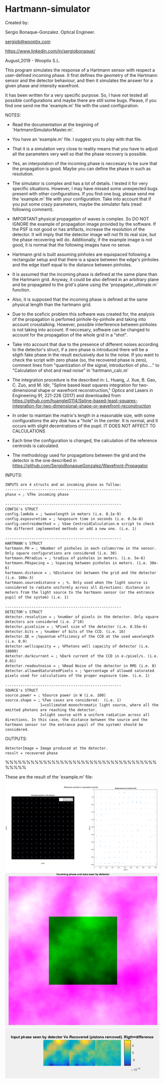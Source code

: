 # Hartmann-simulator

Created by:

 Sergio Bonaque-Gonzalez. Optical Engineer.
 
 sergiob@wooptix.com
 
 https://www.linkedin.com/in/sergiobonaque/
 
 August,2019 - Wooptix S.L. 
 
 

This program simulates the response of a Hartmann sensor with respect a user-defined incoming phase.
It first defines the geometry of the Hartmann sensor and the detector
behaviour, and then it simulates the answer for a given phase and intensity wavefront.

It has been written for a very specific purpose. So, I have not tested all possible configurations and maybe there are still some bugs. Please, if you find one send me the 'example.m' file with the used configuration.

NOTES:
- Read the documentation at the begining of 'HartmannSimulatorMaster.m'.

- You have an 'example.m' file. I suggest you to play with that file. 

- That it is a simulation very close to reality means that you have to adjust all the parameters very well so that the phase recovery is possible. 

- Yes, an interpolation of the incoming phase is neccesary to be sure that the propagation is good. Maybe you can define the phase in such as resolution. 

- The simulator is complex and has a lot of details. I tested it for very specific situations. However, I may have missed some unexpected bugs present with other configurations. If you find one bug, please send me the 'example.m' file with your configuration. Take into account that if you put some crazy parameters, maybe the simulator fails (read following comment).

- IMPORTANT:physical propagation of waves is complex. So DO NOT IGNORE the
example of propagation image provided by the software. If the PSF is not
good or has artifacts, increase the resolution of the detector. It will
imply that the detector image will not fit its real size, but the phase
recovering will do. Additionally, if the example image is not good, it is normal that the following images have no sense. 

- Hartmann grid is built assuming pinholes are equispaced following a rectangular setup and that there is a space between the edge's pinholes and the edge itself equal to the distance between pinholes.

- It is assumed that the incoming phase is defined at the same plane than
the Hartmann grid. Anyway, it could be also defined in an arbitrary plane
and be propagated to the grid's plane using the 'propagator_ultimate.m'
function.

- Also, it is supposed that the incoming phase is defined at the same physical
length than the hartmann grid.

- Due to the sceficic problem this software was created for, the analysis of
the propagation is perfomed pinhole-by-pinhole and taking into account
crosstalking. However, possible interference between pinholes is not taking
into account. If neccesary, software can be changed to account for the
propagation of the whole grid in a "shot".

- Take into account that due to the presence of different noises according
to the detector's struct, if a zero phase is introduced there will be a
sligth fake phase in the result exclusively due to the noise. If you want to
check the script with zero phase (so, the recovered phase is zero), comment
lines from "quantization of the signal, introduction of pho...." to
"Calculation of shot and read noise" in 'hartmann_calc.m'

- The integration procedure is the described in:
L. Huang, J. Xue, B. Gao, C. Zuo, and M. Idir, "Spline based least squares integration for two-dimensional shape or wavefront reconstruction," Optics and Lasers in Engineering 91, 221-226 (2017)
 and downloaded from https://github.com/huanglei0114/Spline-based-least-squares-integration-for-two-dimensional-shape-or-wavefront-reconstruction

- In order to maintain the matrix's length in a reasonable size, with some
configurations the airy disk has a "hole" in the center. It is normal, and
it occurs with slight decentrations of the pupil. IT DOES NOT AFFECT TO
CALCULATIONS 

- Each time the configuration is changed, the calculation of the reference centroids is calculated.

- The methodology used for propagations between the grid and the detector is the one described in https://github.com/SergioBonaqueGonzalez/Wavefront-Propagator

INPUTS:

    INPUTS are 4 structs and an incoming phase as follow:
    -----------------------------------------------------
    phase = ; %The incoming phase
    
    -----------------------------------------------------
    CONFIG's STRUCT
    config.lambda = ; %wavelength in meters (i.e. 0.1e-9)
    config.exposuretime = ; %exposure time in seconds (i.e. 0.5e-8)
    config.centroidmethod = ; %See CentroidCalculation.m script to check the different implemented methods or add a new one. (i.e. 1)

    -----------------------------------------------------
	HARTMANN's STRUCT
    hartmann.PH = ; %Number of pinholes in each column/row in the sensor. Only square configurations are considered (i.e. 30) 
    hartmann.PHradius = ; %radius of pinholes in meters. (i.e. 5e-6)
    hartmann.PHspacing = ; %spacing between pinholes in meters. (i.e. 30e-6)
    hartmann.distance = ; %Distance (m) between the grid and the detector (i.e. 100e-3)
    hartmann.sourcedistance = ; %. Only used when the light source is considered to radiate uniformly across all directions: distance in meters from the light source to the hartmann sensor (or the entrance pupil of the system) (i.e. 1)
        
    -----------------------------------------------------
	DETECTOR's STRUCT
    detector.resolution = ; %number of pixels in the detector. Only square detectors are considered (i.e. 2^10)
    detector.pixelsize = ; %Pixel size of the detector (i.e. 0.55e-6)
    detector.bits = ; %number of bits of the CCD. (i.e. 16)
    detector.QE = ;%quantum efficiency of the CCD at the used wavelength (i.e. 0.9)
    detector.wellcapacity = ; %Photons well capacity of detector (i.e. 18000)
    detector.darkcurrent = ; %Dark current of the CCD in e-/pixel/s. (i.e. 0.01)
    detector.readoutnoise = ; %Read Noise of the detector in RMS (i.e. 8)
    detector.allowedSaturatedPixels = ; %percentage of allowed saturated pixels used for calculations of the proper exposure time. (i.e. 1)

    -----------------------------------------------------
	SOURCE's STRUCT
    source.power = ; %Source power in W (i.e. 100)
    source.shape = ; %Two cases are considered:  (i.e. 1)
                    1=collimated monochromatic light source, where all the emitted photons are reaching the detector.
                    2=light source with a uniform radiation across all directions. In this case, the distance between the source and the hartmann sensor (or the entrance pupil of the system) should be considered.
   
OUTPUTS:

    detectorImage = Image produced at the detector.
    result = recovered phase

%%%%%%%%%%%%%%%%%%%%%%%%%%%%%%%%%%%%%%%%%

These are the result of the 'example.m' file:

![My image2](/imgs/2.png)  
![My image3](/imgs/3.png)   
![My image4](/imgs/4.png)   


